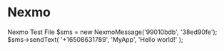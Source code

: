 Nexmo
=====

Nexmo Test File
$sms = new NexmoMessage('99010bdb', '38ed90fe');
    $sms->sendText( '+16508631789', 'MyApp', 'Hello world!' );
